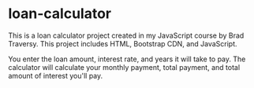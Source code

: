 # loan-calculator
This is a loan calculator project created in my JavaScript course by Brad Traversy. This project includes HTML, Bootstrap CDN, and JavaScript.

You enter the loan amount, interest rate, and years it will take to pay. The calculator will calculate your monthly payment, total payment, and total amount of interest you'll pay.
